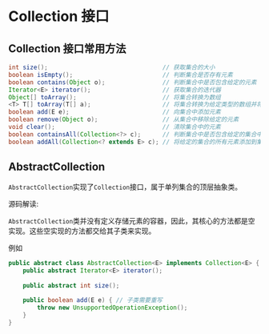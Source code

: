 # Collection 接口
## Collection 接口常用方法

```java
int size();                                // 获取集合的大小
boolean isEmpty();                         // 判断集合是否存有元素
boolean contains(Object o);                // 判断集合中是否包含给定的元素
Iterator<E> iterator();                    // 获取集合的迭代器
Object[] toArray();                        // 将集合转换为数组
<T> T[] toArray(T[] a);                    // 将集合转换为给定类型的数组并将该数组返回
boolean add(E e);                          // 向集合中添加元素
boolean remove(Object o);                  // 从集合中移除给定的元素
void clear();                              // 清除集合中的元素
boolean containsAll(Collection<?> c);      // 判断集合中是否包含给定的集合中的所有元素
boolean addAll(Collection<? extends E> c); // 将给定的集合的所有元素添加到集合中
```
## AbstractCollection
`AbstractCollection`实现了`Collection`接口，属于单列集合的顶层抽象类。

源码解读:

`AbstractCollection`类并没有定义存储元素的容器，因此，其核心的方法都是空实现。这些空实现的方法都交给其子类来实现。

例如
```java
public abstract class AbstractCollection<E> implements Collection<E> {
    public abstract Iterator<E> iterator();
    
    public abstract int size();

    public boolean add(E e) { // 子类需要重写
        throw new UnsupportedOperationException();
    }
}
```
